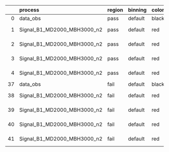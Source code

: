 |    | process                     | region   | binning   | color   | process_type   |   scale | variation   | source_filename                                                      | source_histname    | alias                       | title     |   combine_idx |     lnN |   shapes | syst_type   | direction   | variation_alias   |
|---:|:----------------------------|:---------|:----------|:--------|:---------------|--------:|:------------|:---------------------------------------------------------------------|:-------------------|:----------------------------|:----------|--------------:|--------:|---------:|:------------|:------------|:------------------|
|  0 | data_obs                    | pass     | default   | black   | DATA           |       1 | nominal     | ./histograms_for_2DAlphabet_v15//BH_Data.root                        | hpass              | Data                        | Data      |           nan | nan     |      nan | nan         | nan         | nan               |
|  1 | Signal_B1_MD2000_MBH3000_n2 | pass     | default   | red     | SIGNAL         |       1 | lumi        | ./histograms_for_2DAlphabet_v15//BH_Signal_B1_MD2000_MBH3000_n2.root | hpass              | Signal_B1_MD2000_MBH3000_n2 | BH signal |           nan |   1.016 |      nan | lnN         | nan         | nan               |
|  2 | Signal_B1_MD2000_MBH3000_n2 | pass     | default   | red     | SIGNAL         |       1 | SVM         | ./histograms_for_2DAlphabet_v15//BH_Signal_B1_MD2000_MBH3000_n2.root | hpass_SVMsyst_up   | Signal_B1_MD2000_MBH3000_n2 | BH signal |           nan | nan     |        1 | shapes      | Up          | SVMsyst           |
|  3 | Signal_B1_MD2000_MBH3000_n2 | pass     | default   | red     | SIGNAL         |       1 | SVM         | ./histograms_for_2DAlphabet_v15//BH_Signal_B1_MD2000_MBH3000_n2.root | hpass_SVMsyst_down | Signal_B1_MD2000_MBH3000_n2 | BH signal |           nan | nan     |        1 | shapes      | Down        | SVMsyst           |
|  4 | Signal_B1_MD2000_MBH3000_n2 | pass     | default   | red     | SIGNAL         |       1 | nominal     | ./histograms_for_2DAlphabet_v15//BH_Signal_B1_MD2000_MBH3000_n2.root | hpass              | Signal_B1_MD2000_MBH3000_n2 | BH signal |           nan | nan     |      nan | nan         | nan         | nan               |
| 37 | data_obs                    | fail     | default   | black   | DATA           |       1 | nominal     | ./histograms_for_2DAlphabet_v15//BH_Data.root                        | hfail              | Data                        | Data      |           nan | nan     |      nan | nan         | nan         | nan               |
| 38 | Signal_B1_MD2000_MBH3000_n2 | fail     | default   | red     | SIGNAL         |       1 | lumi        | ./histograms_for_2DAlphabet_v15//BH_Signal_B1_MD2000_MBH3000_n2.root | hfail              | Signal_B1_MD2000_MBH3000_n2 | BH signal |           nan |   1.016 |      nan | lnN         | nan         | nan               |
| 39 | Signal_B1_MD2000_MBH3000_n2 | fail     | default   | red     | SIGNAL         |       1 | SVM         | ./histograms_for_2DAlphabet_v15//BH_Signal_B1_MD2000_MBH3000_n2.root | hfail_SVMsyst_up   | Signal_B1_MD2000_MBH3000_n2 | BH signal |           nan | nan     |        1 | shapes      | Up          | SVMsyst           |
| 40 | Signal_B1_MD2000_MBH3000_n2 | fail     | default   | red     | SIGNAL         |       1 | SVM         | ./histograms_for_2DAlphabet_v15//BH_Signal_B1_MD2000_MBH3000_n2.root | hfail_SVMsyst_down | Signal_B1_MD2000_MBH3000_n2 | BH signal |           nan | nan     |        1 | shapes      | Down        | SVMsyst           |
| 41 | Signal_B1_MD2000_MBH3000_n2 | fail     | default   | red     | SIGNAL         |       1 | nominal     | ./histograms_for_2DAlphabet_v15//BH_Signal_B1_MD2000_MBH3000_n2.root | hfail              | Signal_B1_MD2000_MBH3000_n2 | BH signal |           nan | nan     |      nan | nan         | nan         | nan               |